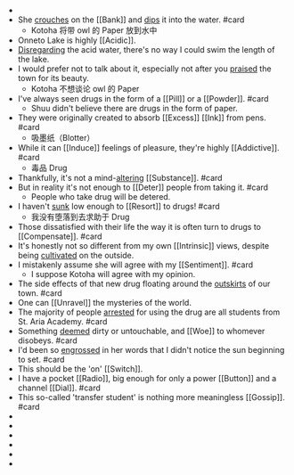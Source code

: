 -
- She [crouches]([[Crouch]]) on the [[Bank]] and [dips]([[Dip]]) it into the water. #card
	- Kotoha 将带 owl 的 Paper 放到水中
- Onneto Lake is highly [[Acidic]].
- [Disregarding]([[Disregard]]) the acid water, there's no way I could swim the length of the lake.
- I would prefer not to talk about it, especially not after you [praised]([[Praise]]) the town for its beauty.
	- Kotoha 不想谈论 owl 的 Paper
- I've always seen drugs in the form of a [[Pill]] or a [[Powder]]. #card
	- Shuu didn't believe there are drugs in the form of paper.
- They were originally created to absorb [[Excess]] [[Ink]] from pens. #card
	- 吸墨纸（Blotter）
- While it can [[Induce]] feelings of pleasure, they're highly [[Addictive]]. #card
	- 毒品 Drug
- Thankfully, it's not a mind-[altering]([[Alter]]) [[Substance]]. #card
- But in reality it's not enough to [[Deter]] people from taking it. #card
	- People who take drug will be detered.
- I haven't [sunk]([[Sink]]) low enough to [[Resort]] to drugs! #card
	- 我没有堕落到去求助于 Drug
- Those dissatisfied with their life the way it is often turn to drugs to [[Compensate]]. #card
- It's honestly not so different from my own [[Intrinsic]] views, despite being [cultivated]([[Cultivate]]) on the outside.
- I mistakenly assume she will agree with my [[Sentiment]]. #card
	- I suppose Kotoha will agree with my opinion.
- The side effects of that new drug floating around the [outskirts]([[Outskirt]]) of our town. #card
- One can [[Unravel]] the mysteries of the world.
- The majority of people [arrested]([[Arrest]]) for using the drug are all students from St. Aria Academy. #card
- Something [deemed]([[Deem]]) dirty or untouchable, and [[Woe]] to whomever disobeys. #card
- I'd been so [engrossed]([[Engross]]) in her words that I didn't notice the sun beginning to set. #card
- This should be the 'on' [[Switch]].
- I have a pocket [[Radio]], big enough for only a power [[Button]] and a channel [[Dial]]. #card
- This so-called 'transfer student' is nothing more meaningless [[Gossip]]. #card
-
-
-
-
-
-